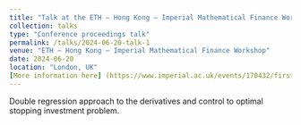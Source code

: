 ```yaml
---
title: "Talk at the ETH – Hong Kong – Imperial Mathematical Finance Workshop"
collection: talks
type: "Conference proceedings talk"
permalink: /talks/2024-06-20-talk-1
venue: "ETH – Hong Kong – Imperial Mathematical Finance Workshop"
date: 2024-06-20
location: "London, UK"
[More information here] (https://www.imperial.ac.uk/events/170432/first-edition-of-the-london-zurich-and-hong-kong-mathematical-finance-workshop/)
---
```


Double regression approach to the derivatives and control to optimal stopping investment problem.